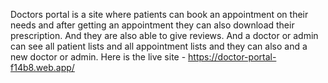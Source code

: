 Doctors portal is a site where patients can book an appointment on their needs and after getting an appointment they can also download their prescription. And they are also able to give reviews. And a doctor or admin can see all patient lists and all appointment lists and they can also and a new doctor or admin. 
Here is the live site - https://doctor-portal-f14b8.web.app/
